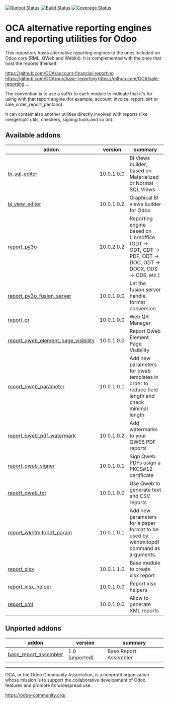 [![Runbot Status](https://runbot.odoo-community.org/runbot/badge/flat/143/10.0.svg)](https://runbot.odoo-community.org/runbot/repo/github-com-oca-reporting-engine-143)
[![Build Status](https://travis-ci.org/OCA/reporting-engine.svg?branch=10.0)](https://travis-ci.org/OCA/reporting-engine)
[![Coverage Status](https://img.shields.io/coveralls/OCA/reporting-engine.svg)](https://coveralls.io/r/OCA/reporting-engine?branch=10.0)

OCA alternative reporting engines and reporting utilities for Odoo
==================================================================

This repository hosts alternative reporting engines to the ones included on Odoo core (RML, QWeb and Webkit). It is complemented with the ones that host the reports theirself:

https://github.com/OCA/account-financial-reporting
https://github.com/OCA/purchase-reporting
https://github.com/OCA/sale-reporting
...

The convention is to use a suffix to each module to indicate that it's for using with that report engine (for example, account_invoice_report_birt or sale_order_report_pentaho).

It can contain also another utilities directly involved with reports (like merge/split utils, checkers, signing tools and so on).

[//]: # (addons)

Available addons
----------------
addon | version | summary
--- | --- | ---
[bi_sql_editor](bi_sql_editor/) | 10.0.1.0.0 | BI Views builder, based on Materialized or Normal SQL Views
[bi_view_editor](bi_view_editor/) | 10.0.1.0.2 | Graphical BI views builder for Odoo
[report_py3o](report_py3o/) | 10.0.2.0.2 | Reporting engine based on Libreoffice (ODT -> ODT, ODT -> PDF, ODT -> DOC, ODT -> DOCX, ODS -> ODS, etc.)
[report_py3o_fusion_server](report_py3o_fusion_server/) | 10.0.1.0.0 | Let the fusion server handle format conversion.
[report_qr](report_qr/) | 10.0.1.0.0 | Web QR Manager
[report_qweb_element_page_visibility](report_qweb_element_page_visibility/) | 10.0.1.0.0 | Report Qweb Element Page Visibility
[report_qweb_parameter](report_qweb_parameter/) | 10.0.1.0.1 | Add new parameters for qweb templates in order to reduce field length and check minimal length
[report_qweb_pdf_watermark](report_qweb_pdf_watermark/) | 10.0.1.0.2 | Add watermarks to your QWEB PDF reports
[report_qweb_signer](report_qweb_signer/) | 10.0.1.0.1 | Sign Qweb PDFs usign a PKCS#12 certificate
[report_qweb_txt](report_qweb_txt/) | 10.0.1.0.0 | Use Qweb to generate text and CSV reports
[report_wkhtmltopdf_param](report_wkhtmltopdf_param/) | 10.0.1.0.1 | Add new parameters for a paper format to be used by wkhtmltopdf command as arguments.
[report_xlsx](report_xlsx/) | 10.0.1.1.0 | Base module to create xlsx report
[report_xlsx_helper](report_xlsx_helper/) | 10.0.1.0.0 | Report xlsx helpers
[report_xml](report_xml/) | 10.0.1.0.0 | Allow to generate XML reports


Unported addons
---------------
addon | version | summary
--- | --- | ---
[base_report_assembler](base_report_assembler/) | 1.0 (unported) | Base Report Assembler

[//]: # (end addons)

----

OCA, or the Odoo Community Association, is a nonprofit organization whose 
mission is to support the collaborative development of Odoo features and 
promote its widespread use.

https://odoo-community.org/
